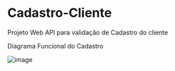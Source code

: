 # Cadastro-Cliente
Projeto Web API para validação de Cadastro do cliente

Diagrama Funcional do Cadastro

![image](https://user-images.githubusercontent.com/55770645/201347543-3c689f3a-1418-4f48-a05a-4b47b509b879.png)
